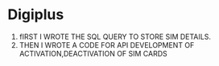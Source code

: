 # Digiplus
1. fIRST I WROTE THE SQL QUERY TO STORE SIM DETAILS.
2. THEN I WROTE A CODE FOR API DEVELOPMENT OF ACTIVATION,DEACTIVATION OF SIM CARDS


